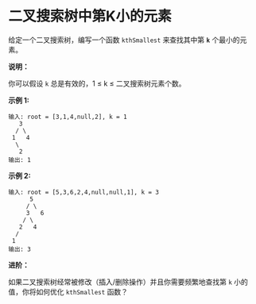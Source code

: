 # 二叉搜索树中第K小的元素

给定一个二叉搜索树，编写一个函数 `kthSmallest` 来查找其中第 **`k`** 个最小的元素。

**说明：**

你可以假设 `k` 总是有效的，1 ≤ k ≤ 二叉搜索树元素个数。

**示例 1:**

    输入: root = [3,1,4,null,2], k = 1
       3
      / \
     1   4
      \
       2
    输出: 1

**示例 2:**

    输入: root = [5,3,6,2,4,null,null,1], k = 3
          5
         / \
         3   6
        / \
       2   4
      /
     1
    输出: 3

**进阶：**

如果二叉搜索树经常被修改（插入/删除操作）并且你需要频繁地查找第 `k` 小的值，你将如何优化 `kthSmallest` 函数？